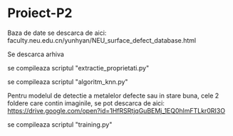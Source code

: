 # Proiect-P2
Baza de date se descarca de aici: faculty.neu.edu.cn/yunhyan/NEU_surface_defect_database.html

Se descarca arhiva

se compileaza scriptul "extractie_proprietati.py"

se compileaza scriptul "algoritm_knn.py"

Pentru modelul de detectie a metalelor defecte sau in stare buna, cele 2 foldere care contin imaginile, se pot descarca de aici:
https://drive.google.com/open?id=1HfRSRtjqGuBEMj_1EQ0hlmFTLkr0RI3O

se compileaza scriptul "training.py"
